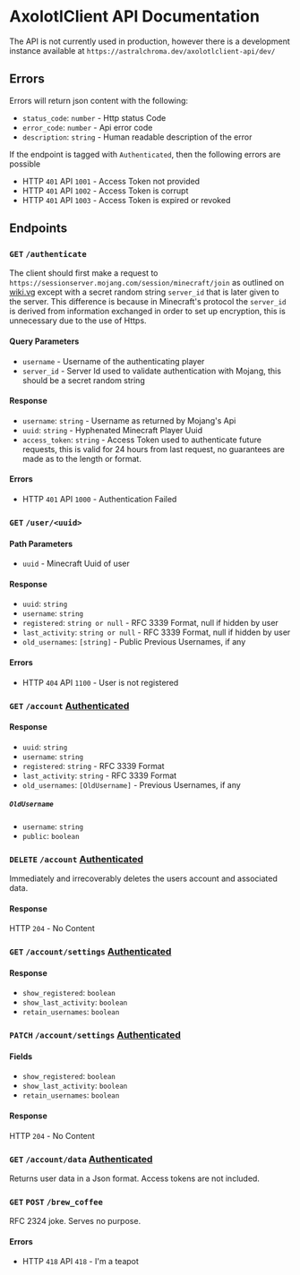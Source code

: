 # AxolotlClient API Documentation

The API is not currently used in production, however there is a development instance available at
`https://astralchroma.dev/axolotlclient-api/dev/`

## Errors
Errors will return json content with the following:
- `status_code`: `number` - Http status Code
- `error_code`: `number` - Api error code
- `description`: `string` - Human readable description of the error

If the endpoint is tagged with `Authenticated`, then the following errors are possible
- HTTP `401` API `1001` - Access Token not provided
- HTTP `401` API `1002` - Access Token is corrupt
- HTTP `401` API `1003` - Access Token is expired or revoked

## Endpoints
### `GET` `/authenticate`
The client should first make a request to `https://sessionserver.mojang.com/session/minecraft/join` as outlined on
[wiki.vg](https://wiki.vg/Protocol_Encryption#Client) except with a secret random string `server_id` that is later given
to the server. This difference is because in Minecraft's protocol the `server_id` is derived from information exchanged
in order to set up encryption, this is unnecessary due to the use of Https. 

#### Query Parameters
- `username` - Username of the authenticating player
- `server_id` - Server Id used to validate authentication with Mojang, this should be a secret random string

#### Response
- `username`: `string` - Username as returned by Mojang's Api
- `uuid`: `string` - Hyphenated Minecraft Player Uuid 
- `access_token`: `string` - Access Token used to authenticate future requests, this is valid for 24 hours from last
request, no guarantees are made as to the length or format.

#### Errors
- HTTP `401` API `1000` - Authentication Failed

### `GET` `/user/<uuid>`
#### Path Parameters
- `uuid` - Minecraft Uuid of user

#### Response
- `uuid`: `string`
- `username`: `string`
- `registered`: `string or null` - RFC 3339 Format, null if hidden by user
- `last_activity`: `string or null` - RFC 3339 Format, null if hidden by user
- `old_usernames`: `[string]` - Public Previous Usernames, if any

#### Errors
- HTTP `404` API `1100` - User is not registered

### `GET` `/account` [Authenticated](#Errors)
#### Response
- `uuid`: `string`
- `username`: `string`
- `registered`: `string` - RFC 3339 Format
- `last_activity`: `string` - RFC 3339 Format
- `old_usernames`: `[OldUsername]` - Previous Usernames, if any

##### `OldUsername`
- `username`: `string`
- `public`: `boolean`

### `DELETE` `/account` [Authenticated](#Errors)
Immediately and irrecoverably deletes the users account and associated data.

#### Response
HTTP `204` - No Content

### `GET` `/account/settings` [Authenticated](#Errors)
#### Response
- `show_registered`: `boolean`
- `show_last_activity`: `boolean`
- `retain_usernames`: `boolean`

### `PATCH` `/account/settings` [Authenticated](#Errors)
#### Fields
- `show_registered`: `boolean`
- `show_last_activity`: `boolean`
- `retain_usernames`: `boolean`

#### Response
HTTP `204` - No Content

### `GET` `/account/data` [Authenticated](#Errors)
Returns user data in a Json format. Access tokens are not included. 

### `GET` `POST` `/brew_coffee`
RFC 2324 joke. Serves no purpose.

#### Errors
- HTTP `418` API `418` - I'm a teapot